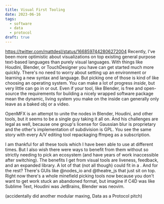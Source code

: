 ```yaml
---
title: Visual First Tooling 
date: 2023-06-16
tags: 
  - software
  - data
  - protocol
draft: true
---
```

https://twitter.com/mattdesl/status/1668597442806272004
Recently, I've been more optimistic about visualizations on top existing general purpose text-based languages than purely visual languages. With things like Houdini, Blender, or TouchDesigner you have can get started much more quickly. There's no need to worry about setting up an environment or learning a new syntax and language. But picking one of those is kind of like choosing an operating system. You can make a lot of progress *inside*, but very little can go in or out. Even if your tool, like Blender, is free and open-source the requirements for building a nicely wrapped software package mean the dynamic, living system you make on the inside can generally only leave as a baked obj or a video. 

OpenMFX is an attempt to unite the nodes in Blender, Houdini, and other tools, but it seems to be a single guy taking it all on. And his challenges are legal as well, because one group's license for Gaussian blur is proprietary and the other's implementation of subdivision is GPL. You see the same story with every A/V editing tool repackaging ffmpeg as a subscription. 

I am thankful for all these tools which I have been able to use at different times. But I also wish there were ways to benefit from them without so strictly needing to pick an ecosystem (and have years of work inaccessible after switching). The benefits I get from visual tools are liveness, feedback, and an expanded library. A lot of that (not all though) could fit in a . And for the rest? There's GUIs like @nodes_io and @theatre_js that just sit on top.  Right now there's a whole minefield picking tools now because you don't want to get work stuck an abandoned format, but imagine if C4D was like Sublime Text, Houdini was JetBrains, Blender was neovim. 

(accidentally did another modular maxing, Data as a Protocol pitch)
